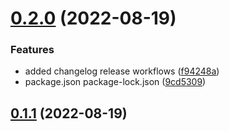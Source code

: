 # [0.2.0](https://github.com/kenryu42/automate-release-note/compare/v0.1.1...v0.2.0) (2022-08-19)


### Features

* added changelog release workflows ([f94248a](https://github.com/kenryu42/automate-release-note/commit/f94248a12b3933eda0407c6bbbc62a85dc9598a2))
* package.json package-lock.json ([9cd5309](https://github.com/kenryu42/automate-release-note/commit/9cd5309071c2de1dc53ada4ffb702dca3e6c2489))



## [0.1.1](https://github.com/kenryu42/automate-release-note/compare/v0.1.0...v0.1.1) (2022-08-19)



